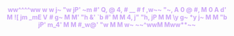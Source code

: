 <html>
<head>
      
</head>
<body>
      <div align = "center">
            <b><font color="#cba6f7">            ww^^^^ww            </font></b>
            <b><font color="#cba6f7">        w              w        </font></b>
            <b><font color="#cba6f7">      j~                      "w      </font></b>
            <b><font color="#cba6f7">    jP'                           ~m    </font></b>
            <b><font color="#cba6f7">   #'                               Q,  </font></b>
            <b><font color="#cba6f7"> @                                  4, </font></b>
            <b><font color="#cba6f7"> #                __                # </font></b>
            <b><font color="#cba6f7">f             ,w~~  "~,              A</font></b>
            <b><font color="#cba6f7">0              @        #,             M</font></b>
            <b><font color="#cba6f7">0              A        d'             M</font></b>
            <b><font color="#cba6f7">![             jm    _mE              V</font></b>
            <b><font color="#cba6f7"> #            g~  M  M' "h            &'</font></b>
            <b><font color="#cba6f7"> `b          #'   M  M    4,         j" </font></b>
            <b><font color="#cba6f7">  "h,      jP     M  M     \y       g~  </font></b>
            <b><font color="#cba6f7">    *y    j~      M  M      "b    jP'   </font></b>
            <b><font color="#cba6f7">      m_4'       M  M        #_w@'     </font></b>
            <b><font color="#cba6f7">        "w     M  M     w~        </font></b>
            <b><font color="#cba6f7">            ~~^wwM  Mww**~~            </font></b>
      </div>
</body>
</html>
